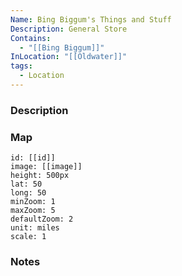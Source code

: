 ```yaml
---
Name: Bing Biggum's Things and Stuff
Description: General Store
Contains:
  - "[[Bing Biggum]]"
InLocation: "[[Oldwater]]"
tags:
  - Location
---
```



### Description


### Map
```leaflet
id: [[id]]
image: [[image]]
height: 500px
lat: 50
long: 50
minZoom: 1
maxZoom: 5
defaultZoom: 2
unit: miles
scale: 1
```


### Notes
